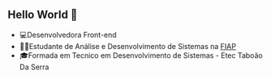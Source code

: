 ## Hello World 👋

- 💻Desenvolvedora Front-end
- 👨‍💻Estudante de Análise e Desenvolvimento de Sistemas na [FIAP]()
- 🎓Formada em Tecnico em Desenvolvimento de Sistemas - Etec Taboão Da Serra
